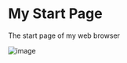 # My Start Page

The start page of my web browser

![image](https://user-images.githubusercontent.com/44797127/158052050-46877d85-7e1e-4a40-ac94-ffa59a341b2a.png)
